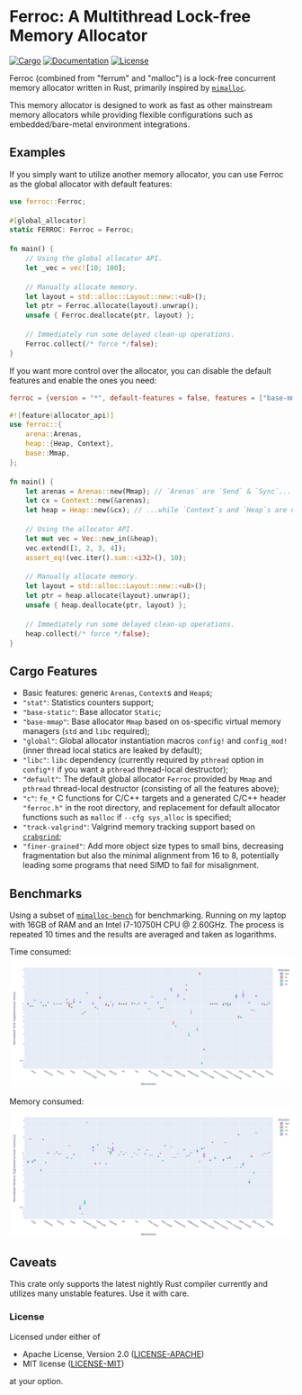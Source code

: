 # Ferroc: A Multithread Lock-free Memory Allocator

[![Cargo](https://img.shields.io/crates/v/ferroc?style=for-the-badge)](https://crates.io/crates/ferroc)
[![Documentation](https://img.shields.io/docsrs/ferroc?style=for-the-badge)](https://docs.rs/ferroc)
[![License](https://img.shields.io/crates/l/ferroc?style=for-the-badge)](https://github.com/js2xxx/ferroc)

Ferroc (combined from "ferrum" and "malloc") is a lock-free concurrent memory allocator written in Rust, primarily inspired by [`mimalloc`](https://github.com/microsoft/mimalloc).

This memory allocator is designed to work as fast as other mainstream memory allocators while providing flexible configurations such as embedded/bare-metal environment integrations.

## Examples

If you simply want to utilize another memory allocator, you can use Ferroc as the global allocator with default features:

```rust
use ferroc::Ferroc;

#[global_allocator]
static FERROC: Ferroc = Ferroc;

fn main() {
    // Using the global allocator API.
    let _vec = vec![10; 100];

    // Manually allocate memory.
    let layout = std::alloc::Layout::new::<u8>();
    let ptr = Ferroc.allocate(layout).unwrap();
    unsafe { Ferroc.deallocate(ptr, layout) };

    // Immediately run some delayed clean-up operations.
    Ferroc.collect(/* force */false);
}
```

If you want more control over the allocator, you can disable the default features and enable the ones you need:

```toml
ferroc = {version = "*", default-features = false, features = ["base-mmap"]}
```

```rust
#![feature(allocator_api)]
use ferroc::{
    arena::Arenas,
    heap::{Heap, Context},
    base::Mmap,
};

fn main() {
    let arenas = Arenas::new(Mmap); // `Arenas` are `Send` & `Sync`...
    let cx = Context::new(&arenas);
    let heap = Heap::new(&cx); // ...while `Context`s and `Heap`s are not.

    // Using the allocator API.
    let mut vec = Vec::new_in(&heap);
    vec.extend([1, 2, 3, 4]);
    assert_eq!(vec.iter().sum::<i32>(), 10);

    // Manually allocate memory.
    let layout = std::alloc::Layout::new::<u8>();
    let ptr = heap.allocate(layout).unwrap();
    unsafe { heap.deallocate(ptr, layout) };

    // Immediately run some delayed clean-up operations.
    heap.collect(/* force */false);
}
```

## Cargo Features

- Basic features: generic `Arenas`, `Context`s and `Heap`s;
- `"stat"`: Statistics counters support;
- `"base-static"`: Base allocator `Static`;
- `"base-mmap"`: Base allocator `Mmap` based on os-specific virtual memory managers (`std` and `libc` required);
- `"global"`: Global allocator instantiation macros `config!` and `config_mod!` (inner thread local statics are leaked by default);
- `"libc"`: `libc` dependency (currently required by `pthread` option in `config*!` if you want a `pthread` thread-local destructor);
- `"default"`: The default global allocator `Ferroc` provided by `Mmap` and `pthread` thread-local destructor (consisting of all the features above);
- `"c"`: `fe_*` C functions for C/C++ targets and a generated C/C++ header `"ferroc.h"` in the root directory, and replacement for default allocator functions such as `malloc` if `--cfg sys_alloc` is specified;
- `"track-valgrind"`: Valgrind memory tracking support based on [`crabgrind`](https://github.com/2dav/crabgrind);
- `"finer-grained"`: Add more object size types to small bins, decreasing fragmentation but also the minimal alignment from 16 to 8, potentially leading some programs that need SIMD to fail for misalignment.

## Benchmarks

Using a subset of [`mimalloc-bench`](https://github.com/daanx/mimalloc-bench) for benchmarking. Running on my laptop with 16GB of RAM and an Intel i7-10750H CPU @ 2.60GHz. The process is repeated 10 times and the results are averaged and taken as logarithms.

Time consumed:
![Time consumed](./assets/time.png)

Memory consumed:
![Memory consumed](./assets/memory.png)

## Caveats

This crate only supports the latest nightly Rust compiler currently and utilizes many unstable features. Use it with care.

### License

Licensed under either of

* Apache License, Version 2.0 ([LICENSE-APACHE](LICENSE-APACHE))
* MIT license ([LICENSE-MIT](LICENSE-MIT))

at your option.